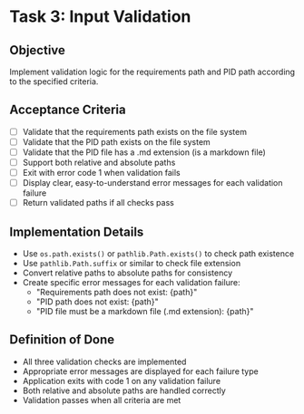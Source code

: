 # Task 3: Input Validation

## Objective
Implement validation logic for the requirements path and PID path according to the specified criteria.

## Acceptance Criteria
- [ ] Validate that the requirements path exists on the file system
- [ ] Validate that the PID path exists on the file system
- [ ] Validate that the PID file has a .md extension (is a markdown file)
- [ ] Support both relative and absolute paths
- [ ] Exit with error code 1 when validation fails
- [ ] Display clear, easy-to-understand error messages for each validation failure
- [ ] Return validated paths if all checks pass

## Implementation Details
- Use `os.path.exists()` or `pathlib.Path.exists()` to check path existence
- Use `pathlib.Path.suffix` or similar to check file extension
- Convert relative paths to absolute paths for consistency
- Create specific error messages for each validation failure:
  - "Requirements path does not exist: {path}"
  - "PID path does not exist: {path}" 
  - "PID file must be a markdown file (.md extension): {path}"

## Definition of Done
- All three validation checks are implemented
- Appropriate error messages are displayed for each failure type
- Application exits with code 1 on any validation failure
- Both relative and absolute paths are handled correctly
- Validation passes when all criteria are met